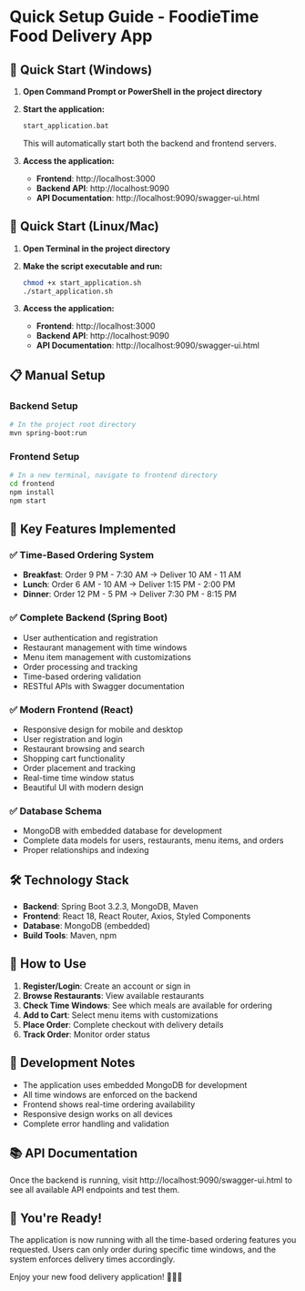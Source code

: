 # Quick Setup Guide - FoodieTime Food Delivery App

## 🚀 Quick Start (Windows)

1. **Open Command Prompt or PowerShell in the project directory**

2. **Start the application:**
   ```cmd
   start_application.bat
   ```
   
   This will automatically start both the backend and frontend servers.

3. **Access the application:**
   - **Frontend**: http://localhost:3000
   - **Backend API**: http://localhost:9090
   - **API Documentation**: http://localhost:9090/swagger-ui.html

## 🚀 Quick Start (Linux/Mac)

1. **Open Terminal in the project directory**

2. **Make the script executable and run:**
   ```bash
   chmod +x start_application.sh
   ./start_application.sh
   ```

3. **Access the application:**
   - **Frontend**: http://localhost:3000
   - **Backend API**: http://localhost:9090
   - **API Documentation**: http://localhost:9090/swagger-ui.html

## 📋 Manual Setup

### Backend Setup
```bash
# In the project root directory
mvn spring-boot:run
```

### Frontend Setup
```bash
# In a new terminal, navigate to frontend directory
cd frontend
npm install
npm start
```

## 🎯 Key Features Implemented

### ✅ Time-Based Ordering System
- **Breakfast**: Order 9 PM - 7:30 AM → Deliver 10 AM - 11 AM
- **Lunch**: Order 6 AM - 10 AM → Deliver 1:15 PM - 2:00 PM
- **Dinner**: Order 12 PM - 5 PM → Deliver 7:30 PM - 8:15 PM

### ✅ Complete Backend (Spring Boot)
- User authentication and registration
- Restaurant management with time windows
- Menu item management with customizations
- Order processing and tracking
- Time-based ordering validation
- RESTful APIs with Swagger documentation

### ✅ Modern Frontend (React)
- Responsive design for mobile and desktop
- User registration and login
- Restaurant browsing and search
- Shopping cart functionality
- Order placement and tracking
- Real-time time window status
- Beautiful UI with modern design

### ✅ Database Schema
- MongoDB with embedded database for development
- Complete data models for users, restaurants, menu items, and orders
- Proper relationships and indexing

## 🛠️ Technology Stack

- **Backend**: Spring Boot 3.2.3, MongoDB, Maven
- **Frontend**: React 18, React Router, Axios, Styled Components
- **Database**: MongoDB (embedded)
- **Build Tools**: Maven, npm

## 📱 How to Use

1. **Register/Login**: Create an account or sign in
2. **Browse Restaurants**: View available restaurants
3. **Check Time Windows**: See which meals are available for ordering
4. **Add to Cart**: Select menu items with customizations
5. **Place Order**: Complete checkout with delivery details
6. **Track Order**: Monitor order status

## 🔧 Development Notes

- The application uses embedded MongoDB for development
- All time windows are enforced on the backend
- Frontend shows real-time ordering availability
- Responsive design works on all devices
- Complete error handling and validation

## 📚 API Documentation

Once the backend is running, visit http://localhost:9090/swagger-ui.html to see all available API endpoints and test them.

## 🎉 You're Ready!

The application is now running with all the time-based ordering features you requested. Users can only order during specific time windows, and the system enforces delivery times accordingly.

Enjoy your new food delivery application! 🍕🍔🍜
